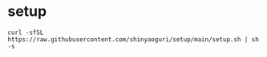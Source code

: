 # setup

```
curl -sfSL https://raw.githubusercontent.com/shinyaoguri/setup/main/setup.sh | sh -s
```
